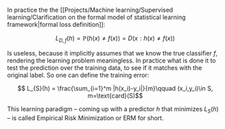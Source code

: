 In practice the the [[Projects/Machine learning/Supervised learning/Clarification on the formal model of statistical learning framework|formal loss definition]]:

$$ L_{D,f}(h) = \mathbb{P}(h(x)\neq f(x)) = D(x:h(x)\neq f(x)) $$

Is useless, because it implicitly assumes that we know the true classifier $f$, rendering the learning problem meaningless.
In practice what is done it to test the prediction over the training data, to see if it matches with the original label.
So one can define the training error:

$$ L_{S}(h) = \frac{\sum_{i=1}^m |h(x_i)-y_i|}{m}\qquad (x_i,y_i)\in S, m=\text{card}(S)$$

This learning paradigm – coming up with a predictor $h$ that minimizes $L_{S}(h)$ – is called Empirical Risk Minimization or ERM for short.